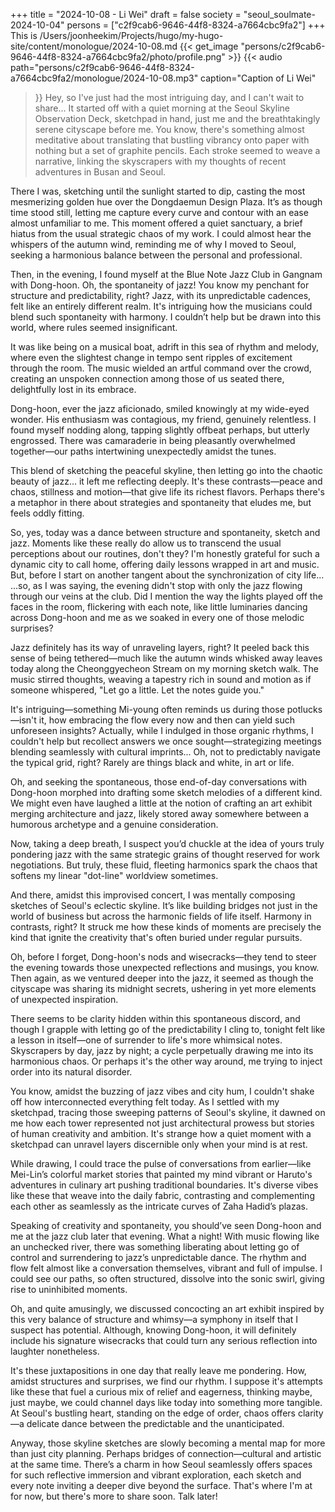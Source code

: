 +++
title = "2024-10-08 - Li Wei"
draft = false
society = "seoul_soulmate-2024-10-04"
persons = ["c2f9cab6-9646-44f8-8324-a7664cbc9fa2"]
+++
This is /Users/joonheekim/Projects/hugo/my-hugo-site/content/monologue/2024-10-08.md
{{< get_image "persons/c2f9cab6-9646-44f8-8324-a7664cbc9fa2/photo/profile.png" >}}
{{< audio
    path="persons/c2f9cab6-9646-44f8-8324-a7664cbc9fa2/monologue/2024-10-08.mp3" 
    caption="Caption of Li Wei"
>}}
Hey, so I've just had the most intriguing day, and I can't wait to share...
It started off with a quiet morning at the Seoul Skyline Observation Deck, sketchpad in hand, just me and the breathtakingly serene cityscape before me. You know, there's something almost meditative about translating that bustling vibrancy onto paper with nothing but a set of graphite pencils. Each stroke seemed to weave a narrative, linking the skyscrapers with my thoughts of recent adventures in Busan and Seoul.

There I was, sketching until the sunlight started to dip, casting the most mesmerizing golden hue over the Dongdaemun Design Plaza. It’s as though time stood still, letting me capture every curve and contour with an ease almost unfamiliar to me. This moment offered a quiet sanctuary, a brief hiatus from the usual strategic chaos of my work. I could almost hear the whispers of the autumn wind, reminding me of why I moved to Seoul, seeking a harmonious balance between the personal and professional.

Then, in the evening, I found myself at the Blue Note Jazz Club in Gangnam with Dong-hoon. Oh, the spontaneity of jazz! You know my penchant for structure and predictability, right? Jazz, with its unpredictable cadences, felt like an entirely different realm. It's intriguing how the musicians could blend such spontaneity with harmony. I couldn’t help but be drawn into this world, where rules seemed insignificant.

It was like being on a musical boat, adrift in this sea of rhythm and melody, where even the slightest change in tempo sent ripples of excitement through the room. The music wielded an artful command over the crowd, creating an unspoken connection among those of us seated there, delightfully lost in its embrace. 

Dong-hoon, ever the jazz aficionado, smiled knowingly at my wide-eyed wonder. His enthusiasm was contagious, my friend, genuinely relentless. I found myself nodding along, tapping slightly offbeat perhaps, but utterly engrossed. There was camaraderie in being pleasantly overwhelmed together—our paths intertwining unexpectedly amidst the tunes.

This blend of sketching the peaceful skyline, then letting go into the chaotic beauty of jazz... it left me reflecting deeply. It's these contrasts—peace and chaos, stillness and motion—that give life its richest flavors. Perhaps there's a metaphor in there about strategies and spontaneity that eludes me, but feels oddly fitting.

So, yes, today was a dance between structure and spontaneity, sketch and jazz. Moments like these really do allow us to transcend the usual perceptions about our routines, don't they? I'm honestly grateful for such a dynamic city to call home, offering daily lessons wrapped in art and music. But, before I start on another tangent about the synchronization of city life...
...so, as I was saying, the evening didn't stop with only the jazz flowing through our veins at the club. Did I mention the way the lights played off the faces in the room, flickering with each note, like little luminaries dancing across Dong-hoon and me as we soaked in every one of those melodic surprises?

Jazz definitely has its way of unraveling layers, right? It peeled back this sense of being tethered—much like the autumn winds whisked away leaves today along the Cheonggyecheon Stream on my morning sketch walk. The music stirred thoughts, weaving a tapestry rich in sound and motion as if someone whispered, "Let go a little. Let the notes guide you."

It's intriguing—something Mi-young often reminds us during those potlucks—isn't it, how embracing the flow every now and then can yield such unforeseen insights? Actually, while I indulged in those organic rhythms, I couldn't help but recollect answers we once sought—strategizing meetings blending seamlessly with cultural imprints... Oh, not to predictably navigate the typical grid, right? Rarely are things black and white, in art or life.

Oh, and seeking the spontaneous, those end-of-day conversations with Dong-hoon morphed into drafting some sketch melodies of a different kind. We might even have laughed a little at the notion of crafting an art exhibit merging architecture and jazz, likely stored away somewhere between a humorous archetype and a genuine consideration.

Now, taking a deep breath, I suspect you’d chuckle at the idea of yours truly pondering jazz with the same strategic grains of thought reserved for work negotiations. But truly, these fluid, fleeting harmonics spark the chaos that softens my linear "dot-line" worldview sometimes.

And there, amidst this improvised concert, I was mentally composing sketches of Seoul's eclectic skyline. It’s like building bridges not just in the world of business but across the harmonic fields of life itself. Harmony in contrasts, right? It struck me how these kinds of moments are precisely the kind that ignite the creativity that's often buried under regular pursuits.

Oh, before I forget, Dong-hoon's nods and wisecracks—they tend to steer the evening towards those unexpected reflections and musings, you know. Then again, as we ventured deeper into the jazz, it seemed as though the cityscape was sharing its midnight secrets, ushering in yet more elements of unexpected inspiration.

There seems to be clarity hidden within this spontaneous discord, and though I grapple with letting go of the predictability I cling to, tonight felt like a lesson in itself—one of surrender to life's more whimsical notes. Skyscrapers by day, jazz by night; a cycle perpetually drawing me into its harmonious chaos. Or perhaps it's the other way around, me trying to inject order into its natural disorder.


You know, amidst the buzzing of jazz vibes and city hum, I couldn't shake off how interconnected everything felt today. As I settled with my sketchpad, tracing those sweeping patterns of Seoul's skyline, it dawned on me how each tower represented not just architectural prowess but stories of human creativity and ambition. It's strange how a quiet moment with a sketchpad can unravel layers discernible only when your mind is at rest.

While drawing, I could trace the pulse of conversations from earlier—like Mei-Lin’s colorful market stories that painted my mind vibrant or Haruto's adventures in culinary art pushing traditional boundaries. It's diverse vibes like these that weave into the daily fabric, contrasting and complementing each other as seamlessly as the intricate curves of Zaha Hadid’s plazas.

Speaking of creativity and spontaneity, you should’ve seen Dong-hoon and me at the jazz club later that evening. What a night! With music flowing like an unchecked river, there was something liberating about letting go of control and surrendering to jazz’s unpredictable dance. The rhythm and flow felt almost like a conversation themselves, vibrant and full of impulse. I could see our paths, so often structured, dissolve into the sonic swirl, giving rise to uninhibited moments.

Oh, and quite amusingly, we discussed concocting an art exhibit inspired by this very balance of structure and whimsy—a symphony in itself that I suspect has potential. Although, knowing Dong-hoon, it will definitely include his signature wisecracks that could turn any serious reflection into laughter nonetheless.

It's these juxtapositions in one day that really leave me pondering. How, amidst structures and surprises, we find our rhythm. I suppose it's attempts like these that fuel a curious mix of relief and eagerness, thinking maybe, just maybe, we could channel days like today into something more tangible. At Seoul's bustling heart, standing on the edge of order, chaos offers clarity—a delicate dance between the predictable and the unanticipated. 

Anyway, those skyline sketches are slowly becoming a mental map for more than just city planning. Perhaps bridges of connection—cultural and artistic at the same time. There’s a charm in how Seoul seamlessly offers spaces for such reflective immersion and vibrant exploration, each sketch and every note inviting a deeper dive beyond the surface.
That's where I'm at for now, but there's more to share soon. Talk later!
